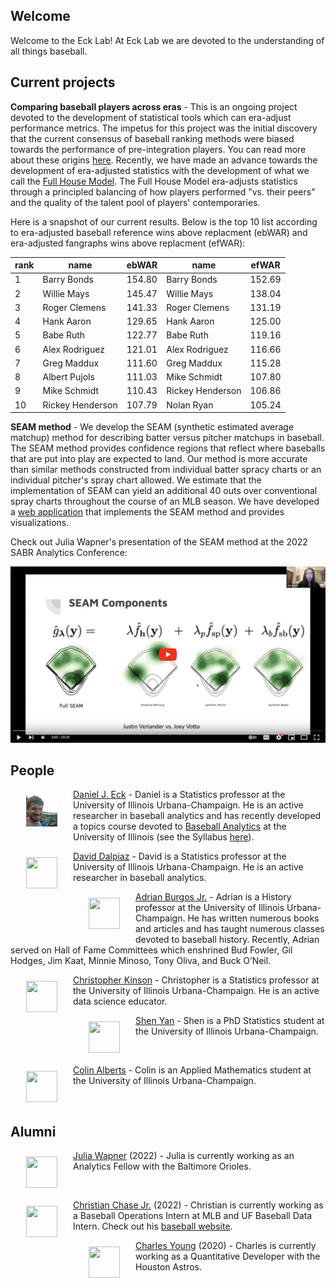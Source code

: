 ## Welcome 

Welcome to the Eck Lab! At Eck Lab we are devoted to the understanding of all things baseball. 


## Current projects 

**Comparing baseball players across eras** - This is an ongoing project devoted to the development of statistical tools which can era-adjust performance metrics. The impetus for this project was the initial discovery that the current consensus of baseball ranking methods were biased towards the performance of pre-integration players. You can read more about these origins [here](https://deck13.shinyapps.io/challenging_baseball_nostalgia/?_ga=2.63424943.1066016428.1662040173-852280612.1656705949). Recently, we have made an advance towards the development of era-adjusted statistics with the development of what we call the [Full House Model](https://arxiv.org/abs/2207.11332). The Full House Model era-adjusts statistics through a principled balancing of how players performed "vs. their peers" and the quality of the talent pool of players' contemporaries.

Here is a snapshot of our current results. Below is the top 10 list according to era-adjusted baseball reference wins above replacment (ebWAR) and era-adjusted fangraphs wins above replacment (efWAR):

rank | name | ebWAR | name | efWAR
| -- | ------- | ---- | ------ | ---- |
1  | Barry Bonds      | 154.80 | Barry Bonds      | 152.69
2  | Willie Mays      | 145.47 | Willie Mays      | 138.04
3  | Roger Clemens    | 141.33 | Roger Clemens    | 131.19
4  | Hank Aaron       | 129.65 | Hank Aaron       | 125.00
5  | Babe Ruth        | 122.77 | Babe Ruth        | 119.16
6  | Alex Rodriguez   | 121.01 | Alex Rodriguez   | 116.66
7  | Greg Maddux      | 111.60 | Greg Maddux      | 115.28
8  | Albert Pujols    | 111.03 | Mike Schmidt     | 107.80
9  | Mike Schmidt     | 110.43 | Rickey Henderson | 106.86
10 | Rickey Henderson | 107.79 | Nolan Ryan       | 105.24



**SEAM method** - We develop the SEAM (synthetic estimated average matchup) method for describing batter versus pitcher matchups in baseball. The SEAM method provides confidence regions that reflect where baseballs that are put into play are expected to land. Our method is more accurate than similar methods constructed from individual batter spracy charts or an individual pitcher's spray chart allowed. We estimate that the implementation of SEAM can yield an additional 40 outs over conventional spray charts throughout the course of an MLB season. We have developed a [web application](https://seam.stat.illinois.edu/index.html) that implements the SEAM method and provides visualizations. 

Check out Julia Wapner's presentation of the SEAM method at the 2022 SABR Analytics Conference:

[![](images/SEAMtalk.png)](https://www.youtube.com/watch?v=I4k79lF7O1s&ab_channel=SABRvideos)

## People 

<img src="images/dje13.png" 
     width="50" 
     height="50"
     hspace="25"
     vspace="10"
     align = "left"
     /> [Daniel J. Eck](https://publish.illinois.edu/danieleck/) - Daniel is a Statistics professor at the University of Illinois Urbana-Champaign. He is an active researcher in baseball analytics and has recently developed a topics course devoted to [Baseball Analytics](https://courses.illinois.edu/schedule/2022/fall/STAT/430) at the University of Illinois (see the Syllabus [here](images/README.md)).


<img src="https://stat.illinois.edu/sites/default/files/styles/directory_profile/public/profile-photo/IMG_9137.png.jpg?itok=Exi33hhi" 
     width="50" 
     height="50"
     hspace="25"
     vspace="10"
     align = "left"
     />[David Dalpiaz](https://daviddalpiaz.org/) - David is a Statistics professor at the University of Illinois Urbana-Champaign. He is an active researcher in baseball analytics.


<img src="https://history.illinois.edu/sites/default/files/styles/directory_profile/public/profile-photos/burgosjr.png.jpg?itok=_i1SiQt0" 
     width="50" 
     height="50"
     hspace="25"
     vspace="10"
     align = "left"
     /> [Adrian Burgos Jr.](https://history.illinois.edu/directory/profile/burgosjr) - Adrian is a History professor at the University of Illinois Urbana-Champaign.  He has written numerous books and articles and has taught numerous classes devoted to baseball history. Recently, Adrian served on Hall of Fame Committees which enshrined Bud Fowler, Gil Hodges, Jim Kaat, Minnie Minoso, Tony Oliva, and Buck O’Neil.

<img src="https://stat.illinois.edu/sites/default/files/styles/directory_profile/public/profile-photos/kinson2.png.jpg?itok=Hrw19h36" 
     width="50" 
     height="50"
     hspace="25"
     vspace="10"
     align = "left"
     />[Christopher Kinson](https://chriskinson.com/) - Christopher is a Statistics professor at the University of Illinois Urbana-Champaign. He is an active data science educator.


<img src="https://media-exp1.licdn.com/dms/image/C4D03AQFNThn4sK1Ezg/profile-displayphoto-shrink_400_400/0/1520998994914?e=1667433600&v=beta&t=NsuXsy2okHVDTPu_hXZQ9jGhEtgLjWBzHWemWZPwmFY" 
     width="50" 
     height="50"
     hspace="25"
     vspace="10"
     align = "left"
     />[Shen Yan](https://www.linkedin.com/in/shen-yan-87a09812b/) - Shen is a PhD Statistics student at the University of Illinois Urbana-Champaign.

<br>

<img src="https://media-exp1.licdn.com/dms/image/C4E03AQHBN1392SNUcw/profile-displayphoto-shrink_400_400/0/1594831527813?e=1667433600&v=beta&t=512oiDlU94KTaLTyY5vPP8WR4xx5pDHAAWQCtW0ELc8" 
     width="50" 
     height="50"
     hspace="25"
     vspace="10"
     align = "left"
     />[Colin Alberts](https://www.linkedin.com/in/colin-alberts/) - Colin is an Applied Mathematics student at the University of Illinois Urbana-Champaign.


<br>

## Alumni 

<img src="https://media-exp1.licdn.com/dms/image/C4D03AQFdt9gYUDRUVQ/profile-displayphoto-shrink_400_400/0/1578449209595?e=1667433600&v=beta&t=gCxvpWI-N5xVYT024lHrrYSu8vrcEE9uazL4geBShHg" 
     width="50" 
     height="50"
     hspace="25"
     vspace="10"
     align = "left"
     />[Julia Wapner](https://www.linkedin.com/in/julia-wapner-72b418199/) (2022) - Julia is currently working as an Analytics Fellow with the Baltimore Orioles.

<br>

<img src="https://media-exp1.licdn.com/dms/image/C4E03AQGMP17j-gdn7g/profile-displayphoto-shrink_400_400/0/1659712393651?e=1667433600&v=beta&t=nnWj0qN4yOFTxWDXEyBeFwjBCK-egrBHnwKHmHQxLYM" 
     width="50" 
     height="50"
     hspace="25"
     vspace="10"
     align = "left"
     />[Christian Chase Jr.](https://www.linkedin.com/in/christian-chase/) (2022) - Christian is currently working as a Baseball Operations Intern at MLB and UF Baseball Data Intern. Check out his [baseball website](https://chasechristian7.wixsite.com/christiansbaseballwo).


<img src="https://media-exp1.licdn.com/dms/image/C5603AQHx6bcJF56fVA/profile-displayphoto-shrink_400_400/0/1654909344953?e=1667433600&v=beta&t=H3Grbxhm9RDLTvWIlrQW4U10HC57OJGZ6twIs6tguy4" 
     width="50" 
     height="50"
     hspace="25"
     vspace="10"
     align = "left"
     />[Charles Young](https://www.linkedin.com/in/charles-young-2aa709136/) (2020) - Charles is currently working as a Quantitative Developer with the Houston Astros.



